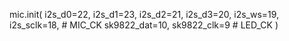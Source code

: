 mic.init(
    i2s_d0=22,
    i2s_d1=23,
    i2s_d2=21,
    i2s_d3=20,
    i2s_ws=19,
    i2s_sclk=18, # MIC_CK
    sk9822_dat=10,
    sk9822_clk=9 # LED_CK
        )
